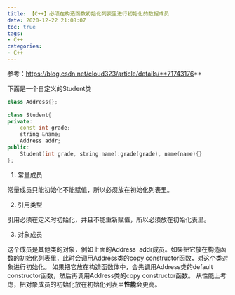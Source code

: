 ```yaml
---
title: 【C++】必须在构造函数初始化列表里进行初始化的数据成员
date: 2020-12-22 21:08:07
toc: true
tags:
- C++
categories:
- C++
---
```


参考：https://blog.csdn.net/cloud323/article/details/**71743176**

下面是一个自定义的Student类

<!-- more -->
``` C++
class Address{};
 
class Student{
private:
    const int grade;
    string &name;
    Address addr;
public:
    Student(int grade, string name):grade(grade), name(name){}
};
```

1. 常量成员

常量成员只能初始化不能赋值，所以必须放在初始化列表里。

2. 引用类型

引用必须在定义时初始化，并且不能重新赋值，所以必须放在初始化表里。

3. 对象成员

这个成员是其他类的对象，例如上面的Address  addr成员。如果把它放在构造函数的初始化列表里，此时会调用Address类的copy constructor函数，对这个类对象进行初始化。
如果把它放在构造函数体中，会先调用Address类的default constructor函数，然后再调用Address类的copy constructor函数。
从性能上考虑，把对象成员的初始化放在初始化列表里**性能**会更高。

